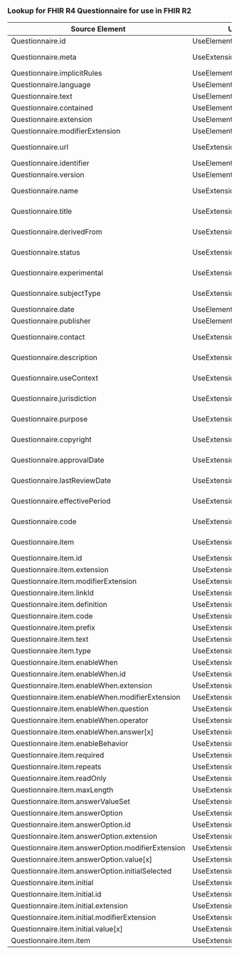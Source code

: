 ### Lookup for FHIR R4 Questionnaire for use in FHIR R2

| Source Element | Usage | Target |
| -------------- | ----- | ------ |
| Questionnaire.id | UseElementSameName | Questionnaire.id |
| Questionnaire.meta | UseExtension | http://hl7.org/fhir/4.0/StructureDefinition/extension-Questionnaire.meta |
| Questionnaire.implicitRules | UseElementSameName | Questionnaire.implicitRules |
| Questionnaire.language | UseElementSameName | Questionnaire.language |
| Questionnaire.text | UseElementSameName | Questionnaire.text |
| Questionnaire.contained | UseElementSameName | Questionnaire.contained |
| Questionnaire.extension | UseElementSameName | Questionnaire.extension |
| Questionnaire.modifierExtension | UseElementSameName | Questionnaire.modifierExtension |
| Questionnaire.url | UseExtension | http://hl7.org/fhir/4.0/StructureDefinition/extension-Questionnaire.url |
| Questionnaire.identifier | UseElementSameName | Questionnaire.identifier |
| Questionnaire.version | UseElementSameName | Questionnaire.version |
| Questionnaire.name | UseExtension | http://hl7.org/fhir/4.0/StructureDefinition/extension-Questionnaire.name |
| Questionnaire.title | UseExtension | http://hl7.org/fhir/4.0/StructureDefinition/extension-Questionnaire.title |
| Questionnaire.derivedFrom | UseExtension | http://hl7.org/fhir/4.0/StructureDefinition/extension-Questionnaire.derivedFrom |
| Questionnaire.status | UseExtension | http://hl7.org/fhir/4.0/StructureDefinition/extension-Questionnaire.status |
| Questionnaire.experimental | UseExtension | http://hl7.org/fhir/4.0/StructureDefinition/extension-Questionnaire.experimental |
| Questionnaire.subjectType | UseExtension | http://hl7.org/fhir/4.0/StructureDefinition/extension-Questionnaire.subjectType |
| Questionnaire.date | UseElementSameName | Questionnaire.date |
| Questionnaire.publisher | UseElementSameName | Questionnaire.publisher |
| Questionnaire.contact | UseExtension | http://hl7.org/fhir/4.0/StructureDefinition/extension-Questionnaire.contact |
| Questionnaire.description | UseExtension | http://hl7.org/fhir/4.0/StructureDefinition/extension-Questionnaire.description |
| Questionnaire.useContext | UseExtension | http://hl7.org/fhir/4.0/StructureDefinition/extension-Questionnaire.useContext |
| Questionnaire.jurisdiction | UseExtension | http://hl7.org/fhir/4.0/StructureDefinition/extension-Questionnaire.jurisdiction |
| Questionnaire.purpose | UseExtension | http://hl7.org/fhir/4.0/StructureDefinition/extension-Questionnaire.purpose |
| Questionnaire.copyright | UseExtension | http://hl7.org/fhir/4.0/StructureDefinition/extension-Questionnaire.copyright |
| Questionnaire.approvalDate | UseExtension | http://hl7.org/fhir/4.0/StructureDefinition/extension-Questionnaire.approvalDate |
| Questionnaire.lastReviewDate | UseExtension | http://hl7.org/fhir/4.0/StructureDefinition/extension-Questionnaire.lastReviewDate |
| Questionnaire.effectivePeriod | UseExtension | http://hl7.org/fhir/4.0/StructureDefinition/extension-Questionnaire.effectivePeriod |
| Questionnaire.code | UseExtension | http://hl7.org/fhir/4.0/StructureDefinition/extension-Questionnaire.code |
| Questionnaire.item | UseExtension | http://hl7.org/fhir/4.0/StructureDefinition/extension-Questionnaire.item |
| Questionnaire.item.id | UseExtensionFromAncestor | - |
| Questionnaire.item.extension | UseExtensionFromAncestor | - |
| Questionnaire.item.modifierExtension | UseExtensionFromAncestor | - |
| Questionnaire.item.linkId | UseExtensionFromAncestor | - |
| Questionnaire.item.definition | UseExtensionFromAncestor | - |
| Questionnaire.item.code | UseExtensionFromAncestor | - |
| Questionnaire.item.prefix | UseExtensionFromAncestor | - |
| Questionnaire.item.text | UseExtensionFromAncestor | - |
| Questionnaire.item.type | UseExtensionFromAncestor | - |
| Questionnaire.item.enableWhen | UseExtensionFromAncestor | - |
| Questionnaire.item.enableWhen.id | UseExtensionFromAncestor | - |
| Questionnaire.item.enableWhen.extension | UseExtensionFromAncestor | - |
| Questionnaire.item.enableWhen.modifierExtension | UseExtensionFromAncestor | - |
| Questionnaire.item.enableWhen.question | UseExtensionFromAncestor | - |
| Questionnaire.item.enableWhen.operator | UseExtensionFromAncestor | - |
| Questionnaire.item.enableWhen.answer[x] | UseExtensionFromAncestor | - |
| Questionnaire.item.enableBehavior | UseExtensionFromAncestor | - |
| Questionnaire.item.required | UseExtensionFromAncestor | - |
| Questionnaire.item.repeats | UseExtensionFromAncestor | - |
| Questionnaire.item.readOnly | UseExtensionFromAncestor | - |
| Questionnaire.item.maxLength | UseExtensionFromAncestor | - |
| Questionnaire.item.answerValueSet | UseExtensionFromAncestor | - |
| Questionnaire.item.answerOption | UseExtensionFromAncestor | - |
| Questionnaire.item.answerOption.id | UseExtensionFromAncestor | - |
| Questionnaire.item.answerOption.extension | UseExtensionFromAncestor | - |
| Questionnaire.item.answerOption.modifierExtension | UseExtensionFromAncestor | - |
| Questionnaire.item.answerOption.value[x] | UseExtensionFromAncestor | - |
| Questionnaire.item.answerOption.initialSelected | UseExtensionFromAncestor | - |
| Questionnaire.item.initial | UseExtensionFromAncestor | - |
| Questionnaire.item.initial.id | UseExtensionFromAncestor | - |
| Questionnaire.item.initial.extension | UseExtensionFromAncestor | - |
| Questionnaire.item.initial.modifierExtension | UseExtensionFromAncestor | - |
| Questionnaire.item.initial.value[x] | UseExtensionFromAncestor | - |
| Questionnaire.item.item | UseExtensionFromAncestor | - |
